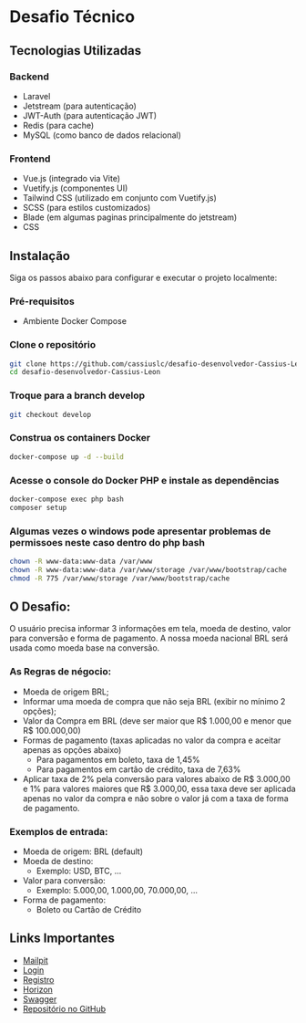 # Desafio Técnico

## Tecnologias Utilizadas

### Backend

- Laravel
- Jetstream (para autenticação)
- JWT-Auth (para autenticação JWT)
- Redis (para cache)
- MySQL (como banco de dados relacional)

### Frontend

- Vue.js (integrado via Vite)
- Vuetify.js (componentes UI)
- Tailwind CSS (utilizado em conjunto com Vuetify.js)
- SCSS (para estilos customizados)
- Blade (em algumas paginas principalmente do jetstream)
- CSS

## Instalação

Siga os passos abaixo para configurar e executar o projeto localmente:


### Pré-requisitos
- Ambiente Docker Compose

### Clone o repositório
```bash
git clone https://github.com/cassiuslc/desafio-desenvolvedor-Cassius-Leon.git
cd desafio-desenvolvedor-Cassius-Leon
```

### Troque para a branch develop
```bash
git checkout develop
```

### Construa os containers Docker
```bash
docker-compose up -d --build
```

### Acesse o console do Docker PHP e instale as dependências
```bash
docker-compose exec php bash
composer setup
```
### Algumas vezes o windows pode apresentar problemas de permissoes neste caso dentro do php bash
```bash
chown -R www-data:www-data /var/www
chown -R www-data:www-data /var/www/storage /var/www/bootstrap/cache
chmod -R 775 /var/www/storage /var/www/bootstrap/cache
```
## O Desafio:
O usuário precisa informar 3 informações em tela, moeda de destino, valor para conversão e forma de pagamento. A nossa moeda nacional BRL será usada como moeda base na conversão.

### As Regras de négocio:
- Moeda de origem BRL;
- Informar uma moeda de compra que não seja BRL (exibir no mínimo 2 opções);
- Valor da Compra em BRL (deve ser maior que R$ 1.000,00 e menor que R$ 100.000,00)
- Formas de pagamento (taxas aplicadas no valor da compra e aceitar apenas as opções abaixo)
  - Para pagamentos em boleto, taxa de 1,45%
  - Para pagamentos em cartão de crédito, taxa de 7,63%
- Aplicar taxa de 2% pela conversão para valores abaixo de R$ 3.000,00 e 1% para valores maiores que R$ 3.000,00, 
essa taxa deve ser aplicada apenas no valor da compra e não sobre o valor já com a taxa de forma de pagamento.

### Exemplos de entrada:
- Moeda de origem: BRL (default)
- Moeda de destino:
  - Exemplo: USD, BTC, ...
- Valor para conversão:
  - Exemplo: 5.000,00, 1.000,00, 70.000,00, ...
- Forma de pagamento:
  - Boleto ou Cartão de Crédito

## Links Importantes

- [Mailpit](http://localhost:8025/)
- [Login](http://localhost:8080/login)
- [Registro](http://localhost:8080/register)
- [Horizon](http://localhost:8080/horizon/dashboard)
- [Swagger](http://localhost:8080/api/documentation#/)
- [Repositório no GitHub](https://github.com/cassiuslc/desafio-desenvolvedor-Cassius-Leon)

